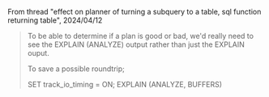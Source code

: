 From thread "effect on planner of turning a subquery to a table, sql function returning table", 2024/04/12

> To be able to determine if a plan is good or bad, we'd really need to
> see the EXPLAIN (ANALYZE) output rather than just the EXPLAIN ouput.
> 
> To save a possible roundtrip;
> 
> SET track_io_timing = ON;
> EXPLAIN (ANALYZE, BUFFERS) <the query>
